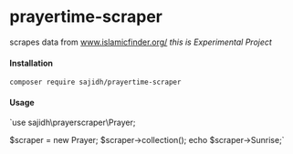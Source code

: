 # prayertime-scraper
 scrapes data from www.islamicfinder.org/  _this is Experimental Project_
#### Installation
<pre><code>composer require sajidh/prayertime-scraper
</code></pre>

#### Usage
`use sajidh\prayerscraper\Prayer;

$scraper = new Prayer;
$scraper->collection();
echo $scraper->Sunrise;`



